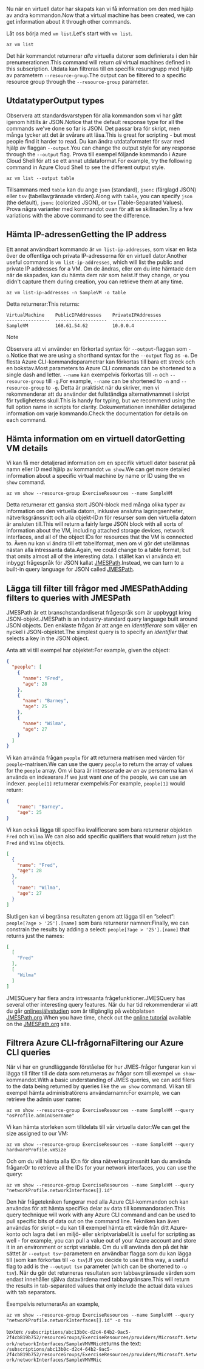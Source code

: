 <span data-ttu-id="12e35-101">Nu när en virtuell dator har skapats kan vi få information om den med hjälp av andra kommandon.</span><span class="sxs-lookup"><span data-stu-id="12e35-101">Now that a virtual machine has been created, we can get information about it through other commands.</span></span>

<span data-ttu-id="12e35-102">Låt oss börja med `vm list`.</span><span class="sxs-lookup"><span data-stu-id="12e35-102">Let's start with `vm list`.</span></span>

```azurecli
az vm list
```

<span data-ttu-id="12e35-103">Det här kommandot returnerar _alla_ virtuella datorer som definierats i den här prenumerationen.</span><span class="sxs-lookup"><span data-stu-id="12e35-103">This command will return _all_ virtual machines defined in this subscription.</span></span> <span data-ttu-id="12e35-104">Utdata kan filtreras till en specifik resursgrupp med hjälp av parametern `--resource-group`.</span><span class="sxs-lookup"><span data-stu-id="12e35-104">The output can be filtered to a specific resource group through the `--resource-group` parameter.</span></span> 

## <a name="output-types"></a><span data-ttu-id="12e35-105">Utdatatyper</span><span class="sxs-lookup"><span data-stu-id="12e35-105">Output types</span></span>
<span data-ttu-id="12e35-106">Observera att standardsvarstypen för alla kommandon som vi har gått igenom hittills är JSON.</span><span class="sxs-lookup"><span data-stu-id="12e35-106">Notice that the default response type for all the commands we've done so far is JSON.</span></span> <span data-ttu-id="12e35-107">Det passar bra för skript, men många tycker att det är svårare att läsa.</span><span class="sxs-lookup"><span data-stu-id="12e35-107">This is great for scripting - but most people find it harder to read.</span></span> <span data-ttu-id="12e35-108">Du kan ändra utdataformatet för svar med hjälp av flaggan `--output`.</span><span class="sxs-lookup"><span data-stu-id="12e35-108">You can change the output style for any response through the `--output` flag.</span></span> <span data-ttu-id="12e35-109">Prova till exempel följande kommando i Azure Cloud Shell för att se ett annat utdataformat.</span><span class="sxs-lookup"><span data-stu-id="12e35-109">For example, try the following command in Azure Cloud Shell to see the different output style.</span></span>

```azurecli
az vm list --output table
```

<span data-ttu-id="12e35-110">Tillsammans med `table` kan du ange `json` (standard), `jsonc` (färglagd JSON) eller `tsv` (tabellavgränsade värden).</span><span class="sxs-lookup"><span data-stu-id="12e35-110">Along with `table`, you can specify `json` (the default), `jsonc` (colorized JSON), or `tsv` (Table-Separated Values).</span></span> <span data-ttu-id="12e35-111">Prova några varianter med kommandot ovan för att se skillnaden.</span><span class="sxs-lookup"><span data-stu-id="12e35-111">Try a few variations with the above command to see the difference.</span></span>

## <a name="getting-the-ip-address"></a><span data-ttu-id="12e35-112">Hämta IP-adressen</span><span class="sxs-lookup"><span data-stu-id="12e35-112">Getting the IP address</span></span>

<span data-ttu-id="12e35-113">Ett annat användbart kommando är `vm list-ip-addresses`, som visar en lista över de offentliga och privata IP-adresserna för en virtuell dator.</span><span class="sxs-lookup"><span data-stu-id="12e35-113">Another useful command is `vm list-ip-addresses`, which will list the public and private IP addresses for a VM.</span></span> <span data-ttu-id="12e35-114">Om de ändras, eller om du inte hämtade dem när de skapades, kan du hämta dem när som helst.</span><span class="sxs-lookup"><span data-stu-id="12e35-114">If they change, or you didn't capture them during creation, you can retrieve them at any time.</span></span>

```azurecli
az vm list-ip-addresses -n SampleVM -o table
```

<span data-ttu-id="12e35-115">Detta returnerar:</span><span class="sxs-lookup"><span data-stu-id="12e35-115">This returns:</span></span>

```
VirtualMachine    PublicIPAddresses    PrivateIPAddresses
----------------  -------------------  --------------------
SampleVM          168.61.54.62         10.0.0.4
```

> [!NOTE]
> <span data-ttu-id="12e35-116">Observera att vi använder en förkortad syntax för `--output`-flaggan som `-o`.</span><span class="sxs-lookup"><span data-stu-id="12e35-116">Notice that we are using a shorthand syntax for the `--output` flag as `-o`.</span></span> <span data-ttu-id="12e35-117">De flesta Azure CLI-kommandoparametrar kan förkortas till bara ett streck och en bokstav.</span><span class="sxs-lookup"><span data-stu-id="12e35-117">Most parameters to Azure CLI commands can be shortened to a single dash and letter.</span></span> <span data-ttu-id="12e35-118">`--name` kan exempelvis förkortas till `-n` och `--resource-group` till `-g`.</span><span class="sxs-lookup"><span data-stu-id="12e35-118">For example, `--name` can be shortened to `-n` and `--resource-group` to `-g`.</span></span> <span data-ttu-id="12e35-119">Detta är praktiskt när du skriver, men vi rekommenderar att du använder det fullständiga alternativnamnet i skript för tydlighetens skull.</span><span class="sxs-lookup"><span data-stu-id="12e35-119">This is handy for typing, but we recommend using the full option name in scripts for clarity.</span></span> <span data-ttu-id="12e35-120">Dokumentationen innehåller detaljerad information om varje kommando.</span><span class="sxs-lookup"><span data-stu-id="12e35-120">Check the documentation for details on each command.</span></span>

## <a name="getting-vm-details"></a><span data-ttu-id="12e35-121">Hämta information om en virtuell dator</span><span class="sxs-lookup"><span data-stu-id="12e35-121">Getting VM details</span></span>

<span data-ttu-id="12e35-122">Vi kan få mer detaljerad information om en specifik virtuell dator baserat på namn eller ID med hjälp av kommandot `vm show`.</span><span class="sxs-lookup"><span data-stu-id="12e35-122">We can get more detailed information about a specific virtual machine by name or ID using the `vm show` command.</span></span>

```azurecli
az vm show --resource-group ExerciseResources --name SampleVM
```

<span data-ttu-id="12e35-123">Detta returnerar ett ganska stort JSON-block med många olika typer av information om den virtuella datorn, inklusive anslutna lagringsenheter, nätverksgränssnitt och alla objekt-ID:n för resurser som den virtuella datorn är ansluten till.</span><span class="sxs-lookup"><span data-stu-id="12e35-123">This will return a fairly large JSON block with all sorts of information about the VM, including attached storage devices, network interfaces, and all of the object IDs for resources that the VM is connected to.</span></span> <span data-ttu-id="12e35-124">Även nu kan vi ändra till ett tabellformat, men om vi gör det utelämnas nästan alla intressanta data.</span><span class="sxs-lookup"><span data-stu-id="12e35-124">Again, we could change to a table format, but that omits almost all of the interesting data.</span></span> <span data-ttu-id="12e35-125">I stället kan vi använda ett inbyggt frågespråk för JSON kallat [JMESPath](http://jmespath.org/).</span><span class="sxs-lookup"><span data-stu-id="12e35-125">Instead, we can turn to a built-in query language for JSON called [JMESPath](http://jmespath.org/).</span></span>

## <a name="adding-filters-to-queries-with-jmespath"></a><span data-ttu-id="12e35-126">Lägga till filter till frågor med JMESPath</span><span class="sxs-lookup"><span data-stu-id="12e35-126">Adding filters to queries with JMESPath</span></span>

<span data-ttu-id="12e35-127">JMESPath är ett branschstandardiserat frågespråk som är uppbyggt kring JSON-objekt.</span><span class="sxs-lookup"><span data-stu-id="12e35-127">JMESPath is an industry-standard query language built around JSON objects.</span></span> <span data-ttu-id="12e35-128">Den enklaste frågan är att ange en _identifierare_ som väljer en nyckel i JSON-objektet.</span><span class="sxs-lookup"><span data-stu-id="12e35-128">The simplest query is to specify an _identifier_ that selects a key in the JSON object.</span></span>

<span data-ttu-id="12e35-129">Anta att vi till exempel har objektet:</span><span class="sxs-lookup"><span data-stu-id="12e35-129">For example, given the object:</span></span>

```json
{
  "people": [
    {
      "name": "Fred",
      "age": 28
    },
    {
      "name": "Barney",
      "age": 25
    },
    {
      "name": "Wilma",
      "age": 27
    }
  ]
}
```

<span data-ttu-id="12e35-130">Vi kan använda frågan `people` för att returnera matrisen med värden för `people`-matrisen.</span><span class="sxs-lookup"><span data-stu-id="12e35-130">We can use the query `people` to return the array of values for the `people` array.</span></span> <span data-ttu-id="12e35-131">Om vi bara är intresserade av _en_ av personerna kan vi använda en indexerare.</span><span class="sxs-lookup"><span data-stu-id="12e35-131">If we just want _one_ of the people, we can use an indexer.</span></span> <span data-ttu-id="12e35-132">`people[1]` returnerar exempelvis:</span><span class="sxs-lookup"><span data-stu-id="12e35-132">For example, `people[1]` would return:</span></span>

```json
{
    "name": "Barney",
    "age": 25
}
```

<span data-ttu-id="12e35-133">Vi kan också lägga till specifika kvalificerare som bara returnerar objekten `Fred` och `Wilma`.</span><span class="sxs-lookup"><span data-stu-id="12e35-133">We can also add specific qualifiers that would return just the `Fred` and `Wilma` objects.</span></span> 

```json
[
  {
    "name": "Fred",
    "age": 28
  },
  {
    "name": "Wilma",
    "age": 27
  }
]
```

<span data-ttu-id="12e35-134">Slutligen kan vi begränsa resultaten genom att lägga till en ”select”: `people[?age > '25'].[name]` som bara returnerar namnen:</span><span class="sxs-lookup"><span data-stu-id="12e35-134">Finally, we can constrain the results by adding a select: `people[?age > '25'].[name]` that returns just the names:</span></span>

```json
[
  [
    "Fred"
  ],
  [
    "Wilma"
  ]
]
```

<span data-ttu-id="12e35-135">JMESQuery har flera andra intressanta frågefunktioner.</span><span class="sxs-lookup"><span data-stu-id="12e35-135">JMESQuery has several other interesting query features.</span></span> <span data-ttu-id="12e35-136">När du har tid rekommenderar vi att du går [onlinesjälvstudien](http://jmespath.org/tutorial.html) som är tillgänglig på webbplatsen [JMESPath.org](http://jmespath.org/).</span><span class="sxs-lookup"><span data-stu-id="12e35-136">When you have time, check out the [online tutorial](http://jmespath.org/tutorial.html) available on the [JMESPath.org](http://jmespath.org/) site.</span></span>

## <a name="filtering-our-azure-cli-queries"></a><span data-ttu-id="12e35-137">Filtrera Azure CLI-frågorna</span><span class="sxs-lookup"><span data-stu-id="12e35-137">Filtering our Azure CLI queries</span></span>

<span data-ttu-id="12e35-138">När vi har en grundläggande förståelse för hur JMES-frågor fungerar kan vi lägga till filter till de data som returneras av frågor som till exempel `vm show`-kommandot.</span><span class="sxs-lookup"><span data-stu-id="12e35-138">With a basic understanding of JMES queries, we can add filers to the data being returned by queries like the `vm show` command.</span></span> <span data-ttu-id="12e35-139">Vi kan till exempel hämta administratörens användarnamn:</span><span class="sxs-lookup"><span data-stu-id="12e35-139">For example, we can retrieve the admin user name:</span></span>

```azurecli
az vm show --resource-group ExerciseResources --name SampleVM --query "osProfile.adminUsername"
```

<span data-ttu-id="12e35-140">Vi kan hämta storleken som tilldelats till vår virtuella dator:</span><span class="sxs-lookup"><span data-stu-id="12e35-140">We can get the size assigned to our VM:</span></span>

```azurecli
az vm show --resource-group ExerciseResources --name SampleVM --query hardwareProfile.vmSize
```

<span data-ttu-id="12e35-141">Och om du vill hämta alla ID:n för dina nätverksgränssnitt kan du använda frågan:</span><span class="sxs-lookup"><span data-stu-id="12e35-141">Or to retrieve all the IDs for your network interfaces, you can use the query:</span></span>

```azurecli
az vm show --resource-group ExerciseResources --name SampleVM --query "networkProfile.networkInterfaces[].id"
```

<span data-ttu-id="12e35-142">Den här frågetekniken fungerar med alla Azure CLI-kommandon och kan användas för att hämta specifika delar av data till kommandoraden.</span><span class="sxs-lookup"><span data-stu-id="12e35-142">This query technique will work with any Azure CLI command and can be used to pull specific bits of data out on the command line.</span></span> <span data-ttu-id="12e35-143">Tekniken kan även användas för skript – du kan till exempel hämta ett värde från ditt Azure-konto och lagra det i en miljö- eller skriptvariabel.</span><span class="sxs-lookup"><span data-stu-id="12e35-143">It is useful for scripting as well - for example, you can pull a value out of your Azure account and store it in an environment or script variable.</span></span> <span data-ttu-id="12e35-144">Om du vill använda den på det här sättet är `--output tsv`-parametern en användbar flagga som du kan lägga till (som kan förkortas till `-o tsv`).</span><span class="sxs-lookup"><span data-stu-id="12e35-144">If you decide to use it this way, a useful flag to add is the `--output tsv` parameter (which can be shortened to `-o tsv`).</span></span> <span data-ttu-id="12e35-145">När du gör det returneras resultaten som tabbavgränsade värden som endast innehåller själva datavärdena med tabbavgränsare.</span><span class="sxs-lookup"><span data-stu-id="12e35-145">This will return the results in tab-separated values that only include the actual data values with tab separators.</span></span>

<span data-ttu-id="12e35-146">Exempelvis returnerar</span><span class="sxs-lookup"><span data-stu-id="12e35-146">As an example,</span></span>

```azurecli
az vm show --resource-group ExerciseResources --name SampleVM --query "networkProfile.networkInterfaces[].id" -o tsv
```

<span data-ttu-id="12e35-147">texten: `/subscriptions/abc13b0c-d2c4-64b2-9ac5-2f4cb819b752/resourceGroups/ExerciseResources/providers/Microsoft.Network/networkInterfaces/SampleVMVMNic`</span><span class="sxs-lookup"><span data-stu-id="12e35-147">returns the text: `/subscriptions/abc13b0c-d2c4-64b2-9ac5-2f4cb819b752/resourceGroups/ExerciseResources/providers/Microsoft.Network/networkInterfaces/SampleVMVMNic`</span></span>
